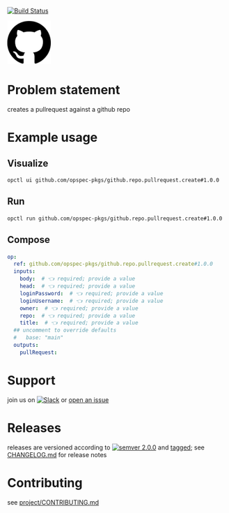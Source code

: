[![Build Status](https://github.com/opspec-pkgs/github.repo.pullrequest.create/workflows/build/badge.svg?branch=main)](https://github.com/opspec-pkgs/github.repo.pullrequest.create/actions?query=workflow%3Abuild+branch%3Amain)

<img src="icon.svg" alt="icon" height="100px">

# Problem statement

creates a pullrequest against a github repo

# Example usage

## Visualize

```shell
opctl ui github.com/opspec-pkgs/github.repo.pullrequest.create#1.0.0
```

## Run

```
opctl run github.com/opspec-pkgs/github.repo.pullrequest.create#1.0.0
```

## Compose

```yaml
op:
  ref: github.com/opspec-pkgs/github.repo.pullrequest.create#1.0.0
  inputs:
    body:  # 👈 required; provide a value
    head:  # 👈 required; provide a value
    loginPassword:  # 👈 required; provide a value
    loginUsername:  # 👈 required; provide a value
    owner:  # 👈 required; provide a value
    repo:  # 👈 required; provide a value
    title:  # 👈 required; provide a value
  ## uncomment to override defaults
  #   base: "main"
  outputs:
    pullRequest:
```

# Support

join us on
[![Slack](https://img.shields.io/badge/slack-opctl-E01563.svg)](https://join.slack.com/t/opctl/shared_invite/zt-51zodvjn-Ul_UXfkhqYLWZPQTvNPp5w)
or
[open an issue](https://github.com/opspec-pkgs/github.repo.pullrequest.create/issues)

# Releases

releases are versioned according to
[![semver 2.0.0](https://img.shields.io/badge/semver-2.0.0-brightgreen.svg)](http://semver.org/spec/v2.0.0.html)
and [tagged](https://git-scm.com/book/en/v2/Git-Basics-Tagging); see
[CHANGELOG.md](CHANGELOG.md) for release notes

# Contributing

see
[project/CONTRIBUTING.md](https://github.com/opspec-pkgs/project/blob/main/CONTRIBUTING.md)
